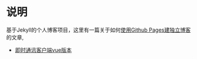 # 说明
基于Jekyll的个人博客项目，这里有一篇关于如何[使用Github Pages建独立博客](https://comsince.github.io/2012/02/22/github-pages/) 的文章,
* [即时通讯客户端vue版本](http://www.comsince.cn/chat)
